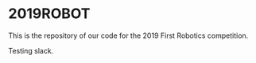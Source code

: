 # 2019ROBOT
This is the repository of our code for the 2019 First Robotics competition.

Testing slack.
